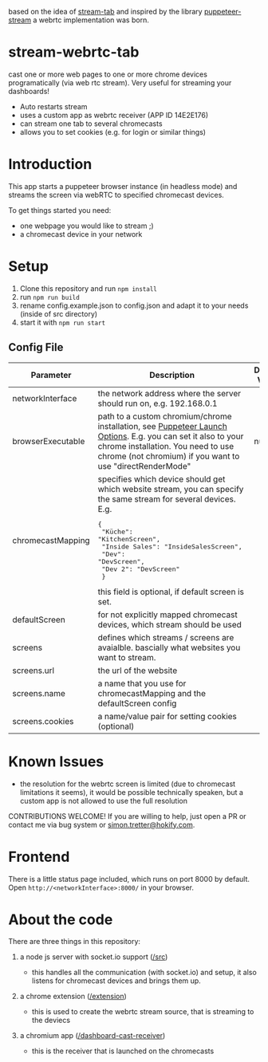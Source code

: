 based on the idea of [stream-tab](https://github.com/simllll/stream-tab) and inspired by the 
library [puppeteer-stream](https://github.com/Flam3rboy/puppeteer-stream) a webrtc implementation was born.

# stream-webrtc-tab

cast one or more web pages to one or more chrome devices programatically (via web rtc stream). 
Very useful for streaming your dashboards!

* Auto restarts stream
* uses a custom app as webrtc receiver (APP ID 14E2E176)
* can stream one tab to several chromecasts
* allows you to set cookies (e.g. for login or similar things)

# Introduction
This app starts a puppeteer browser instance (in headless mode) and streams the 
screen via webRTC to specified chromecast devices. 

To get things started you need:
* one webpage you would like to stream ;)
* a chromecast device in your network

# Setup
1. Clone this repository and run `npm install`
2. run `npm run build` 
3. rename config.example.json to config.json and adapt it to your needs (inside of src directory)
4. start it with `npm run start`

## Config File

| Parameter         | Description                                                                                                                                                                                                                                                                                                                | Default Value |
|-------------------|----------------------------------------------------------------------------------------------------------------------------------------------------------------------------------------------------------------------------------------------------------------------------------------------------------------------------|---------------|
| networkInterface  | the network address where the server should run on, e.g. 192.168.0.1                                                                                                                                                                                                                                                       |               |                                                                                         | ffmpeg        |
| browserExecutable | path to a custom chromium/chrome installation, see [Puppeteer Launch Options](https://github.com/puppeteer/puppeteer/blob/main/docs/api.md#puppeteerlaunchoptions). E.g. you can set it also to your chrome installation. You need to use chrome (not chromium) if you want to use "directRenderMode"                      | null          |
| chromecastMapping | specifies which device should get which website stream, you can specify the same stream for several devices. E.g. <pre>{ <br>	"Küche": "KitchenScreen", <br>	"Inside Sales": "InsideSalesScreen", <br>	"Dev": "DevScreen", <br>        "Dev 2": "DevScreen"<br> }</pre>  this field is optional, if default screen is set. |               |
| defaultScreen     | for not explicitly mapped chromecast devices, which stream should be used                                                                                                                                                                                                                                                  |               |
| screens           | defines which streams / screens are avaialble. bascially what websites you want to stream.                                                                                                                                                                                                                                 |               |
| screens.url       | the url of the website                                                                                                                                                                                                                                                                                                     |               |
| screens.name      | a name that you use for chromecastMapping and the defaultScreen config                                                                                                                                                                                                                                                     |               |
| screens.cookies   | a name/value pair for setting cookies (optional)                                                                                                                                                                                                                                                                           |               |

# Known Issues
* the resolution for the webrtc screen is limited (due to chromecast limitations it seems), it would be possible technically speaken, but a custom app is not allowed to use the full resolution
 
CONTRIBUTIONS WELCOME! If you are willing to help, just open a PR or contact me via bug system or simon.tretter@hokify.com.

# Frontend
There is a little status page included, which runs on port 8000 by default.
Open `http://<networkInterface>:8000/` in your browser.

# About the code

There are three things in this repository:

1. a node js server with socket.io support ([/src](src))
   - this handles all the communication (with socket.io) and setup, it also listens for chromecast devices and brings them up.

2. a chrome extension ([/extension](extension))
   - this is used to create the webrtc stream source, that is streaming to the deviecs

3. a chromium app ([/dashboard-cast-receiver](dashboard-cast-receiver))
   - this is the receiver that is launched on the chromecasts


